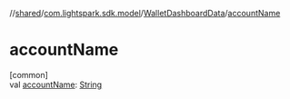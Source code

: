 //[shared](../../../index.md)/[com.lightspark.sdk.model](../index.md)/[WalletDashboardData](index.md)/[accountName](account-name.md)

# accountName

[common]\
val [accountName](account-name.md): [String](https://kotlinlang.org/api/latest/jvm/stdlib/kotlin/-string/index.html)
